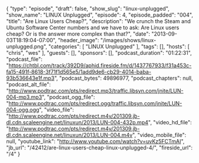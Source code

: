 {
  "type": "episode",
  "draft": false,
  "show_slug": "linux-unplugged",
  "show_name": "LINUX Unplugged",
  "episode": 4,
  "episode_padded": "004",
  "title": "Are Linux Users Cheap?",
  "description": "We crunch the Steam and Ubuntu Software Center numbers and we have to ask: Are Linux users cheap? Or is the answer more complex than that?",
  "date": "2013-09-03T18:19:04-07:00",
  "header_image": "/images/shows/linux-unplugged.png",
  "categories": [
    "LINUX Unplugged"
  ],
  "tags": [],
  "hosts": [
    "chris",
    "wes"
  ],
  "guests": [],
  "sponsors": [],
  "podcast_duration": "01:22:31",
  "podcast_file": "https://chtbl.com/track/392D9/aphid.fireside.fm/d/1437767933/f31a453c-fa15-491f-8618-3f71f1d565e5/1add9de6-cb29-4014-baba-93b536643e1f.mp3",
  "podcast_bytes": 49896977,
  "podcast_chapters": null,
  "podcast_alt_file": "http://www.podtrac.com/pts/redirect.mp3/traffic.libsyn.com/jnite/LUN-004-mp3.mp3",
  "podcast_ogg_file": "http://www.podtrac.com/pts/redirect.ogg/traffic.libsyn.com/jnite/LUN-004-ogg.ogg",
  "video_file": "http://www.podtrac.com/pts/redirect.m4v/201309.jb-dl.cdn.scaleengine.net/linuxun/2013/LUN-004-432p.mp4",
  "video_hd_file": "http://www.podtrac.com/pts/redirect.m4v/201309.jb-dl.cdn.scaleengine.net/linuxun/2013/LUN-004.m4v",
  "video_mobile_file": null,
  "youtube_link": "http://www.youtube.com/watch?v=uvKz5FCTmAI",
  "jb_url": "/42412/are-linux-users-cheap-linux-unplugged-4/",
  "fireside_url": "/4"
}

